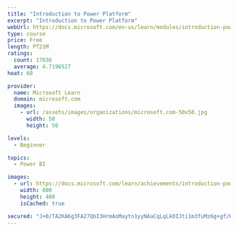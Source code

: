 ```yaml
---
title: "Introduction to Power Platform"
excerpt: "Introduction to Power Platform"
webUrl: https://docs.microsoft.com/en-us/learn/modules/introduction-power-platform/
type: course
price: Free
length: PT21M
ratings:
  count: 17036
  average: 4.7196527
heat: 68

provider:
  name: Microsoft Learn
  domain: microsoft.com
  images:
    - url: /assets/images/organizations/microsoft.com-50x50.jpg
      width: 50
      height: 50

levels:
  - Beginner

topics:
  - Power BI

images:
  - url: https://docs.microsoft.com/learn/achievements/introduction-power-platform-social.png
    width: 800
    height: 400
    isCached: true

secured: "J+0/TA2KA6g3FA27QbI3HrmAoMaytn1yyNAaCqLqLkOIJti1m3fuMz6g+gf/HgVGFfdOp34M1ATVBvlROmZtVaCdXwcx1X9euB+eeZP5ytlw9bDWTvM0lFJ1mm0tj//IxzDS47nR0g9at7QuI+djXqjj2cHDMIRVmq1Y8niJ1RX7yb9BX3KugxjNc6nfpeOrJvMiRW1mKBNCyVRQtFqGM6vFSbdX7khxhCAjER08c9PIE0t6tkf1A2eaLN371eS9vcpC+QcC0PBw+1PNDLq/bNEkH4bXd6T0oLmKImvFFe38HdIvdeCDNnhog/bs0rvtltGJKJBGuDvlqlmf0giI1UwfkyNiNAcdz4Cq+EWAZl5zx5Pnp5tPI0p5eCCVLTp2NE0CoBeIk75BrTy/zIKXY5jAL7viFsgXw8yJMq56MVOi5WYtBhaIfPCiJc9WJMRB;twPDKaRAb12UZ/AHHpoIgg=="
---
```


